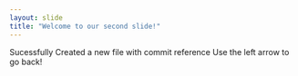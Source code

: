 ```yaml
---
layout: slide
title: "Welcome to our second slide!"
---
```

Sucessfully Created a new file with commit reference
Use the left arrow to go back!
